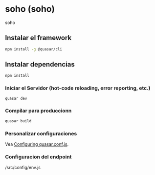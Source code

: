# soho (soho)

soho 

## Instalar el framework
```bash
npm install -g @quasar/cli
```
## Instalar dependencias
```bash
npm install
```

### Iniciar el Servidor (hot-code reloading, error reporting, etc.)
```bash
quasar dev
```


### Compilar para produccionn
```bash
quasar build
```

### Personalizar configuraciones
Vea [Configuring quasar.conf.js](https://quasar.dev/quasar-cli/quasar-conf-js).


### Configuracion del endpoint
/src/config/env.js
